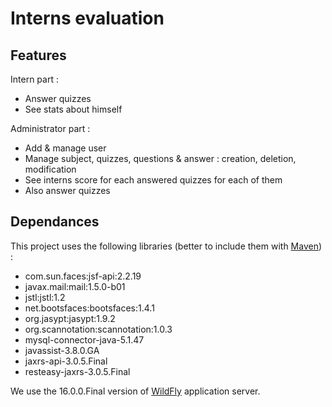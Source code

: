 # Interns evaluation
## Features
Intern part : 
 * Answer quizzes
 * See stats about himself

Administrator part :
 * Add & manage user
 * Manage subject, quizzes, questions & answer : creation, deletion, modification
 * See interns score for each answered quizzes for each of them
 * Also answer quizzes



## Dependances

This project uses the following libraries (better to include them with [Maven](https://maven.apache.org/)) :
 * com.sun.faces:jsf-api:2.2.19
 * javax.mail:mail:1.5.0-b01
 * jstl:jstl:1.2
 * net.bootsfaces:bootsfaces:1.4.1
 * org.jasypt:jasypt:1.9.2
 * org.scannotation:scannotation:1.0.3
 * mysql-connector-java-5.1.47
 * javassist-3.8.0.GA
 * jaxrs-api-3.0.5.Final
 * resteasy-jaxrs-3.0.5.Final
 
 We use the 16.0.0.Final version of [WildFly](https://wildfly.org/downloads/) application server.
